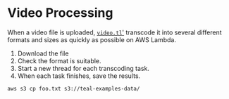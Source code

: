 # Video Processing

When a video file is uploaded, [`video.tl`'](video.tl) transcode it into several
different formats and sizes as quickly as possible on AWS Lambda.

1. Download the file
2. Check the format is suitable.
3. Start a new thread for each transcoding task.
4. When each task finishes, save the results.



```shell
aws s3 cp foo.txt s3://teal-examples-data/
```
